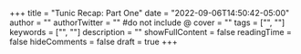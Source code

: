 +++
title = "Tunic Recap: Part One"
date = "2022-09-06T14:50:42-05:00"
author = ""
authorTwitter = "" #do not include @
cover = ""
tags = ["", ""]
keywords = ["", ""]
description = ""
showFullContent = false
readingTime = false
hideComments = false
draft = true
+++
